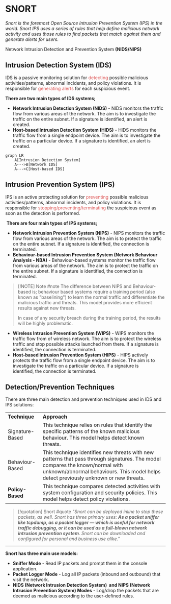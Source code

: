 # SNORT

_Snort is the foremost Open Source Intrusion Prevention System (IPS) in the world. Snort IPS uses a series of rules that help define malicious network activity and uses those rules to find packets that match against them and generate alerts for users._

Network Intrusion Detection and Prevention System **(NIDS/NIPS)**

## Intrusion Detection System (IDS)

IDS is a passive monitoring solution for <span style="color:rgb(221, 85, 85)">detecting</span> possible malicious activities/patterns, abnormal incidents, and policy violations. It is responsible for <span style="color:rgb(221, 85, 85)">generating alerts</span> for each suspicious event. 

**There are two main types of IDS systems;**

- **Network Intrusion Detection System (NIDS)** - NIDS monitors the traffic flow from various areas of the network. The aim is to investigate the traffic on the entire subnet. If a signature is identified, an alert is created.
- **Host-based Intrusion Detection System (HIDS)** - HIDS monitors the traffic flow from a single endpoint device. The aim is to investigate the traffic on a particular device. If a signature is identified, an alert is created.

```mermaid
graph LR
	A[Intrusion Detection System]
	A--->B[Network IDS]
	A--->C[Host-based IDS]
```
## Intrusion Prevention System (IPS)

IPS is an active protecting solution for <span style="color:rgb(221, 85, 85)">preventing</span> possible malicious activities/patterns, abnormal incidents, and policy violations. It is responsible for <span style="color:rgb(221, 85, 85)">stopping/preventing/terminating</span> the suspicious event as soon as the detection is performed.

 **There are four main types of IPS systems;**

- **Network Intrusion Prevention System (NIPS)** - NIPS monitors the traffic flow from various areas of the network. The aim is to protect the traffic on the entire subnet. If a signature is identified, the connection is terminated.
- **Behaviour-based Intrusion Prevention System (Network Behaviour Analysis - NBA)** - Behaviour-based systems monitor the traffic flow from various areas of the network. The aim is to protect the traffic on the entire subnet. If a signature is identified, the connection is terminated.

> [!NOTE] Note #note
> The difference between NIPS and Behaviour-based is; behaviour based systems require a training period (also known as "baselining") to learn the normal traffic and differentiate the malicious traffic and threats. This model provides more efficient results against new threats.
> 
> In case of any security breach during the training period, the results will be highly problematic.

- **Wireless Intrusion Prevention System (WIPS)** - WIPS monitors the traffic flow from of wireless network. The aim is to protect the wireless traffic and stop possible attacks launched from there. If a signature is identified, the connection is terminated.
- **Host-based Intrusion Prevention System (HIPS)** - HIPS actively protects the traffic flow from a single endpoint device. The aim is to investigate the traffic on a particular device. If a signature is identified, the connection is terminated.

## Detection/Prevention Techniques

There are three main detection and prevention techniques used in IDS and IPS solutions:

|                  |                                                                                                                                                                                                                        |
| ---------------- | ---------------------------------------------------------------------------------------------------------------------------------------------------------------------------------------------------------------------- |
| **Technique**    | **Approach**                                                                                                                                                                                                           |
| Signature-Based  | This technique relies on rules that identify the specific patterns of the known malicious behaviour. This model helps detect known threats.                                                                            |
| Behaviour-Based  | This technique identifies new threats with new patterns that pass through signatures. The model compares the known/normal with unknown/abnormal behaviours. This model helps detect previously unknown or new threats. |
| **Policy-Based** | This technique compares detected activities with system configuration and security policies. This model helps detect policy violations.                                                                                |


> [!quotation] Snort #quote
> _"Snort can be deployed inline to stop these packets, as well. Snort has three primary uses: **As a packet sniffer like tcpdump, as a packet logger — which is useful for network traffic debugging, or it can be used as a full-blown network intrusion prevention system**. Snort can be downloaded and configured for personal and business use alike."_
****

**Snort has three main use models:**

- **Sniffer Mode** - Read IP packets and prompt them in the console application.
- **Packet Logger Mode** - Log all IP packets (inbound and outbound) that visit the network.
- **NIDS (Network Intrusion Detection System)  and NIPS (Network Intrusion Prevention System) Modes** - Log/drop the packets that are deemed as malicious according to the user-defined rules.